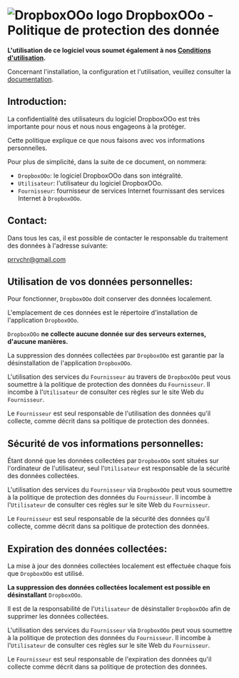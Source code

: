 # ![DropboxOOo logo](https://prrvchr.github.io/DropboxOOo/img/DropboxOOo.png) DropboxOOo - Politique de protection des donnée

**L'utilisation de ce logiciel vous soumet également à nos [Conditions d'utilisation](https://prrvchr.github.io/DropboxOOo/DropboxOOo/registration/TermsOfUse_fr).**

Concernant l'installation, la configuration et l'utilisation, veuillez consulter la [documentation](https://prrvchr.github.io/DropboxOOo/README_fr).

## Introduction:

La confidentialité des utilisateurs du logiciel DropboxOOo est très importante pour nous et nous nous engageons à la protéger.

Cette politique explique ce que nous faisons avec vos informations personnelles.

Pour plus de simplicité, dans la suite de ce document, on nommera:
- `DropboxOOo`:  le logiciel DropboxOOo dans son intégralité.
- `Utilisateur`: l'utilisateur du logiciel DropboxOOo.
- `Fournisseur`: fournisseur de services Internet fournissant des services Internet à `DropboxOOo`.

## Contact:

Dans tous les cas, il est possible de contacter le responsable du traitement des données à l'adresse suivante:

prrvchr@gmail.com

## Utilisation de vos données personnelles:

Pour fonctionner, `DropboxOOo` doit conserver des données localement.

L'emplacement de ces données est le répertoire d'installation de l'application `DropboxOOo`.

`DropboxOOo` **ne collecte aucune donnée sur des serveurs externes, d'aucune manières.**

La suppression des données collectées par `DropboxOOo` est garantie par la désinstallation de l'application `DropboxOOo`.

L'utilisation des services du `Fournisseur` au travers de `DropboxOOo` peut vous soumettre à la politique de protection des données du `Fournisseur`. Il incombe à l'`Utilisateur` de consulter ces règles sur le site Web du `Fournisseur`.

Le `Fournisseur` est seul responsable de l'utilisation des données qu'il collecte, comme décrit dans sa politique de protection des données.

## Sécurité de vos informations personnelles:

Étant donné que les données collectées par `DropboxOOo` sont situées sur l'ordinateur de l'utilisateur, seul l'`Utilisateur` est responsable de la sécurité des données collectées.

L'utilisation des services du `Fournisseur` via `DropboxOOo` peut vous soumettre à la politique de protection des données du `Fournisseur`. Il incombe à l'`Utilisateur` de consulter ces règles sur le site Web du `Fournisseur`.

Le `Fournisseur` est seul responsable de la sécurité des données qu'il collecte, comme décrit dans sa politique de protection des données.

## Expiration des données collectées:

La mise à jour des données collectées localement est effectuée chaque fois que `DropboxOOo` est utilisé.

**La suppression des données collectées localement est possible en désinstallant** `DropboxOOo`.

Il est de la responsabilité de l'`Utilisateur` de désinstaller `DropboxOOo` afin de supprimer les données collectées.

L'utilisation des services du `Fournisseur` via `DropboxOOo` peut vous soumettre à la politique de protection des données du `Fournisseur`. Il incombe à l'`Utilisateur` de consulter ces règles sur le site Web du `Fournisseur`.

Le `Fournisseur` est seul responsable de l'expiration des données qu'il collecte comme décrit dans sa politique de protection des données.
